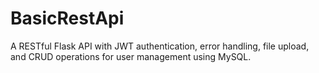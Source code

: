 # BasicRestApi
A RESTful Flask API with JWT authentication, error handling, file upload, and CRUD operations for user management using MySQL.
